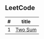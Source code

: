 LeetCode
---------

| # |  title  |
|---|---------|
| 1 |[Two Sum](https://leetcode.com/problems/two-sum/description/)  |